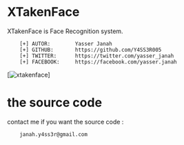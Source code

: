 # XTakenFace
XTakenFace is Face Recognition system.

```
    [+] AUTOR:        Yasser Janah
    [+] GITHUB:       https://github.com/Y4SS3R005
    [+] TWITTER:      https://twitter.com/yasser_janah
    [+] FACEBOOK:     https://facebook.com/yasser.janah
```

[![xtakenface](https://i.ibb.co/Fzyw4rX/XTAKENFACE.png)]


# the source code

contact me if you want the source code :
```
    janah.y4ss3r@gmail.com
```
